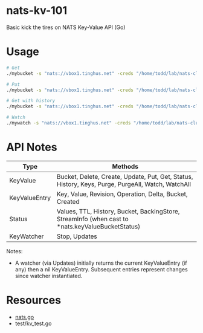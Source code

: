 # nats-kv-101
Basic kick the tires on NATS Key-Value API (Go)

# Usage
```bash
# Get
./mybucket -s "nats://vbox1.tinghus.net" -creds "/home/todd/lab/nats-cluster1/vault/.nkeys/creds/NatsOp/AcctA/UserA1.creds" bucket1 foo

# Put
./mybucket -s "nats://vbox1.tinghus.net" -creds "/home/todd/lab/nats-cluster1/vault/.nkeys/creds/NatsOp/AcctA/UserA1.creds" bucket1 foo bar

# Get with history
./mybucket -s "nats://vbox1.tinghus.net" -creds "/home/todd/lab/nats-cluster1/vault/.nkeys/creds/NatsOp/AcctA/UserA1.creds" --history bucket1 foo

# Watch
./mywatch -s "nats://vbox1.tinghus.net" -creds "/home/todd/lab/nats-cluster1/vault/.nkeys/creds/NatsOp/AcctA/UserA1.creds" bucket1 foo
```
# API Notes

| Type | Methods |
| --- | --- |
| KeyValue | Bucket, Delete, Create, Update, Put, Get, Status, History, Keys, Purge, PurgeAll, Watch, WatchAll | 
| KeyValueEntry | Key, Value, Revision, Operation, Delta, Bucket, Created |
| Status | Values, TTL, History, Bucket, BackingStore, StreamInfo (when cast to *nats.keyValueBucketStatus) |
| KeyWatcher | Stop, Updates |

Notes:
* A watcher (via Updates) initially returns the current KeyValueEntry (if any) then a nil KeyValueEntry. Subsequent entries represent changes since watcher instantiated.

# Resources
* [nats.go](https://github.com/nats-io/nats.go)
* test/kv_test.go



